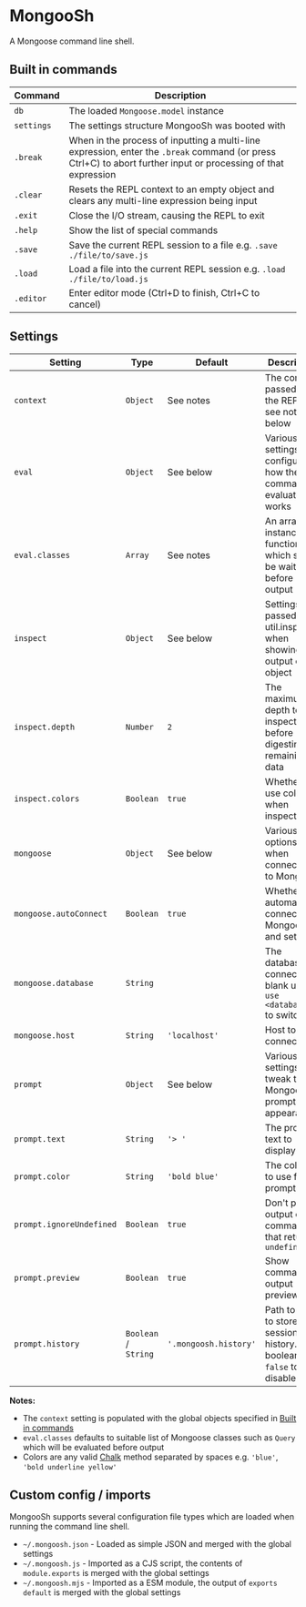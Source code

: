 MongooSh
========
A Mongoose command line shell.


Built in commands
-----------------

| Command    | Description                                                                                                                                                    |
|------------|----------------------------------------------------------------------------------------------------------------------------------------------------------------|
| `db`       | The loaded `Mongoose.model` instance                                                                                                                           |
| `settings` | The settings structure MongooSh was booted with                                                                                                                |
| `.break`   | When in the process of inputting a multi-line expression, enter the `.break` command (or press Ctrl+C) to abort further input or processing of that expression |
| `.clear`   | Resets the REPL context to an empty object and clears any multi-line expression being input                                                                    |
| `.exit`    | Close the I/O stream, causing the REPL to exit                                                                                                                 |
| `.help`    | Show the list of special commands                                                                                                                              |
| `.save`    | Save the current REPL session to a file e.g. `.save ./file/to/save.js`                                                                                         |
| `.load`    | Load a file into the current REPL session e.g. `.load ./file/to/load.js`                                                                                       |
| `.editor`  | Enter editor mode (Ctrl+D to finish, Ctrl+C to cancel)                                                                                                         |


Settings
--------

| Setting                  | Type                 | Default               | Description                                                             |
|--------------------------|----------------------|-----------------------|-------------------------------------------------------------------------|
| `context`                | `Object`             | See notes             | The context passed to the REPL, see notes below                         |
| `eval`                   | `Object`             | See below             | Various settings to configure how the command evaluator works           |
| `eval.classes`           | `Array`              | See notes             | An array of instance functions which should be waited on before output  |
| `inspect`                | `Object`             | See below             | Settings passed to util.inspect when showing the output of an object    |
| `inspect.depth`          | `Number`             | `2`                   | The maximum depth to inspect to before digesting the remaining data     |
| `inspect.colors`         | `Boolean`            | `true`                | Whether to use colors when inspecting                                   |
| `mongoose`               | `Object`             | See below             | Various options used when connecting to Mongoose                        |
| `mongoose.autoConnect`   | `Boolean`            | `true`                | Whether to automatically connect to Mongoose and set up `db`            |
| `mongoose.database`      | `String`             |                       | The database to connect to, if blank use `use <database>` to switch     |
| `mongoose.host`          | `String`             | `'localhost'`         | Host to connect to                                                      |
| `prompt`                 | `Object`             | See below             | Various settings to tweak the MongooSh prompt appearance                |
| `prompt.text`            | `String`             | `'> '`                | The prompt text to display                                              |
| `prompt.color`           | `String`             | `'bold blue'`         | The coloring to use for the prompt                                      |
| `prompt.ignoreUndefined` | `Boolean`            | `true`                | Don't print output of commands that return `undefined`                  |
| `prompt.preview`         | `Boolean`            | `true`                | Show command output previews                                            |
| `prompt.history`         | `Boolean` / `String` | `'.mongoosh.history'` | Path to a file to store session history. Use boolean `false` to disable |


**Notes:**
* The `context` setting is populated with the global objects specified in [Built in commands](#built-in-commands)
* `eval.classes` defaults to suitable list of Mongoose classes such as `Query` which will be evaluated before output
* Colors are any valid [Chalk](https://github.com/chalk/chalk) method separated by spaces e.g. `'blue'`, `'bold underline yellow'`


Custom config / imports
-----------------------
MongooSh supports several configuration file types which are loaded when running the command line shell.

* `~/.mongoosh.json` - Loaded as simple JSON and merged with the global settings
* `~/.mongoosh.js` - Imported as a CJS script, the contents of `module.exports` is merged with the global settings
* `~/.mongoosh.mjs` - Imported as a ESM module, the output of `exports default` is merged with the global settings
